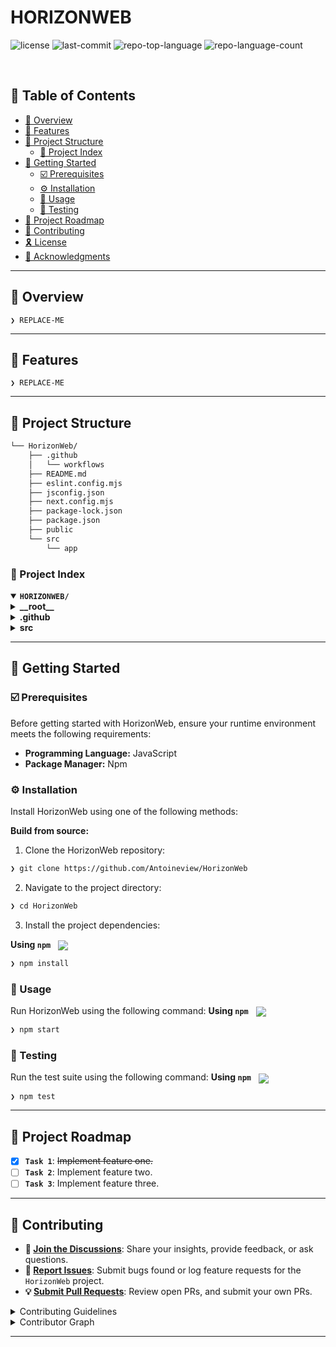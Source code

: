 <div align="left" style="position: relative;">

<h1>HORIZONWEB</h1>

<p align="left">
	<img src="https://img.shields.io/github/license/Antoineview/HorizonWeb?style=default&logo=opensourceinitiative&logoColor=white&color=0080ff" alt="license">
	<img src="https://img.shields.io/github/last-commit/Antoineview/HorizonWeb?style=default&logo=git&logoColor=white&color=0080ff" alt="last-commit">
	<img src="https://img.shields.io/github/languages/top/Antoineview/HorizonWeb?style=default&color=0080ff" alt="repo-top-language">
	<img src="https://img.shields.io/github/languages/count/Antoineview/HorizonWeb?style=default&color=0080ff" alt="repo-language-count">
</p>
<p align="left"><!-- default option, no dependency badges. -->
</p>
<p align="left">
	<!-- default option, no dependency badges. -->
</p>
</div>
<br clear="right">

## 🔗 Table of Contents

- [📍 Overview](#-overview)
- [👾 Features](#-features)
- [📁 Project Structure](#-project-structure)
  - [📂 Project Index](#-project-index)
- [🚀 Getting Started](#-getting-started)
  - [☑️ Prerequisites](#-prerequisites)
  - [⚙️ Installation](#-installation)
  - [🤖 Usage](#🤖-usage)
  - [🧪 Testing](#🧪-testing)
- [📌 Project Roadmap](#-project-roadmap)
- [🔰 Contributing](#-contributing)
- [🎗 License](#-license)
- [🙌 Acknowledgments](#-acknowledgments)

---

## 📍 Overview

<code>❯ REPLACE-ME</code>

---

## 👾 Features

<code>❯ REPLACE-ME</code>

---

## 📁 Project Structure

```sh
└── HorizonWeb/
    ├── .github
    │   └── workflows
    ├── README.md
    ├── eslint.config.mjs
    ├── jsconfig.json
    ├── next.config.mjs
    ├── package-lock.json
    ├── package.json
    ├── public
    └── src
        └── app
```


### 📂 Project Index
<details open>
	<summary><b><code>HORIZONWEB/</code></b></summary>
	<details> <!-- __root__ Submodule -->
		<summary><b>__root__</b></summary>
		<blockquote>
			<table>
			<tr>
				<td><b><a href='https://github.com/Antoineview/HorizonWeb/blob/master/next.config.mjs'>next.config.mjs</a></b></td>
				<td><code>❯ REPLACE-ME</code></td>
			</tr>
			<tr>
				<td><b><a href='https://github.com/Antoineview/HorizonWeb/blob/master/package-lock.json'>package-lock.json</a></b></td>
				<td><code>❯ REPLACE-ME</code></td>
			</tr>
			<tr>
				<td><b><a href='https://github.com/Antoineview/HorizonWeb/blob/master/eslint.config.mjs'>eslint.config.mjs</a></b></td>
				<td><code>❯ REPLACE-ME</code></td>
			</tr>
			<tr>
				<td><b><a href='https://github.com/Antoineview/HorizonWeb/blob/master/jsconfig.json'>jsconfig.json</a></b></td>
				<td><code>❯ REPLACE-ME</code></td>
			</tr>
			<tr>
				<td><b><a href='https://github.com/Antoineview/HorizonWeb/blob/master/package.json'>package.json</a></b></td>
				<td><code>❯ REPLACE-ME</code></td>
			</tr>
			</table>
		</blockquote>
	</details>
	<details> <!-- .github Submodule -->
		<summary><b>.github</b></summary>
		<blockquote>
			<details>
				<summary><b>workflows</b></summary>
				<blockquote>
					<table>
					<tr>
						<td><b><a href='https://github.com/Antoineview/HorizonWeb/blob/master/.github/workflows/dependency-review.yml'>dependency-review.yml</a></b></td>
						<td><code>❯ REPLACE-ME</code></td>
					</tr>
					<tr>
						<td><b><a href='https://github.com/Antoineview/HorizonWeb/blob/master/.github/workflows/node.js.yml'>node.js.yml</a></b></td>
						<td><code>❯ REPLACE-ME</code></td>
					</tr>
					</table>
				</blockquote>
			</details>
		</blockquote>
	</details>
	<details> <!-- src Submodule -->
		<summary><b>src</b></summary>
		<blockquote>
			<details>
				<summary><b>app</b></summary>
				<blockquote>
					<table>
					<tr>
						<td><b><a href='https://github.com/Antoineview/HorizonWeb/blob/master/src/app/globals.css'>globals.css</a></b></td>
						<td><code>❯ REPLACE-ME</code></td>
					</tr>
					<tr>
						<td><b><a href='https://github.com/Antoineview/HorizonWeb/blob/master/src/app/layout.js'>layout.js</a></b></td>
						<td><code>❯ REPLACE-ME</code></td>
					</tr>
					<tr>
						<td><b><a href='https://github.com/Antoineview/HorizonWeb/blob/master/src/app/page.js'>page.js</a></b></td>
						<td><code>❯ REPLACE-ME</code></td>
					</tr>
					</table>
					<details>
						<summary><b>Components</b></summary>
						<blockquote>
							<table>
							<tr>
								<td><b><a href='https://github.com/Antoineview/HorizonWeb/blob/master/src/app/Components/Navbar.js'>Navbar.js</a></b></td>
								<td><code>❯ REPLACE-ME</code></td>
							</tr>
							</table>
						</blockquote>
					</details>
					<details>
						<summary><b>Sections</b></summary>
						<blockquote>
							<table>
							<tr>
								<td><b><a href='https://github.com/Antoineview/HorizonWeb/blob/master/src/app/Sections/timeline.js'>timeline.js</a></b></td>
								<td><code>❯ REPLACE-ME</code></td>
							</tr>
							<tr>
								<td><b><a href='https://github.com/Antoineview/HorizonWeb/blob/master/src/app/Sections/equipe.js'>equipe.js</a></b></td>
								<td><code>❯ REPLACE-ME</code></td>
							</tr>
							<tr>
								<td><b><a href='https://github.com/Antoineview/HorizonWeb/blob/master/src/app/Sections/entreprise.js'>entreprise.js</a></b></td>
								<td><code>❯ REPLACE-ME</code></td>
							</tr>
							<tr>
								<td><b><a href='https://github.com/Antoineview/HorizonWeb/blob/master/src/app/Sections/jeu.js'>jeu.js</a></b></td>
								<td><code>❯ REPLACE-ME</code></td>
							</tr>
							<tr>
								<td><b><a href='https://github.com/Antoineview/HorizonWeb/blob/master/src/app/Sections/footer.js'>footer.js</a></b></td>
								<td><code>❯ REPLACE-ME</code></td>
							</tr>
							<tr>
								<td><b><a href='https://github.com/Antoineview/HorizonWeb/blob/master/src/app/Sections/SplineViewer.js'>SplineViewer.js</a></b></td>
								<td><code>❯ REPLACE-ME</code></td>
							</tr>
							</table>
						</blockquote>
					</details>
					<details>
						<summary><b>inspirations</b></summary>
						<blockquote>
							<table>
							<tr>
								<td><b><a href='https://github.com/Antoineview/HorizonWeb/blob/master/src/app/inspirations/inspirations.html'>inspirations.html</a></b></td>
								<td><code>❯ REPLACE-ME</code></td>
							</tr>
							</table>
						</blockquote>
					</details>
					<details>
						<summary><b>contacts</b></summary>
						<blockquote>
							<table>
							<tr>
								<td><b><a href='https://github.com/Antoineview/HorizonWeb/blob/master/src/app/contacts/contact.html'>contact.html</a></b></td>
								<td><code>❯ REPLACE-ME</code></td>
							</tr>
							</table>
						</blockquote>
					</details>
					<details>
						<summary><b>Styles</b></summary>
						<blockquote>
							<table>
							<tr>
								<td><b><a href='https://github.com/Antoineview/HorizonWeb/blob/master/src/app/Styles/page.module.css'>page.module.css</a></b></td>
								<td><code>❯ REPLACE-ME</code></td>
							</tr>
							<tr>
								<td><b><a href='https://github.com/Antoineview/HorizonWeb/blob/master/src/app/Styles/equipe.module.css'>equipe.module.css</a></b></td>
								<td><code>❯ REPLACE-ME</code></td>
							</tr>
							<tr>
								<td><b><a href='https://github.com/Antoineview/HorizonWeb/blob/master/src/app/Styles/timeline.css'>timeline.css</a></b></td>
								<td><code>❯ REPLACE-ME</code></td>
							</tr>
							<tr>
								<td><b><a href='https://github.com/Antoineview/HorizonWeb/blob/master/src/app/Styles/jeu.module.css'>jeu.module.css</a></b></td>
								<td><code>❯ REPLACE-ME</code></td>
							</tr>
							<tr>
								<td><b><a href='https://github.com/Antoineview/HorizonWeb/blob/master/src/app/Styles/footer.module.css'>footer.module.css</a></b></td>
								<td><code>❯ REPLACE-ME</code></td>
							</tr>
							<tr>
								<td><b><a href='https://github.com/Antoineview/HorizonWeb/blob/master/src/app/Styles/navbar.module.css'>navbar.module.css</a></b></td>
								<td><code>❯ REPLACE-ME</code></td>
							</tr>
							<tr>
								<td><b><a href='https://github.com/Antoineview/HorizonWeb/blob/master/src/app/Styles/entreprise.module.css'>entreprise.module.css</a></b></td>
								<td><code>❯ REPLACE-ME</code></td>
							</tr>
							</table>
						</blockquote>
					</details>
				</blockquote>
			</details>
		</blockquote>
	</details>
</details>

---
## 🚀 Getting Started

### ☑️ Prerequisites

Before getting started with HorizonWeb, ensure your runtime environment meets the following requirements:

- **Programming Language:** JavaScript
- **Package Manager:** Npm


### ⚙️ Installation

Install HorizonWeb using one of the following methods:

**Build from source:**

1. Clone the HorizonWeb repository:
```sh
❯ git clone https://github.com/Antoineview/HorizonWeb
```

2. Navigate to the project directory:
```sh
❯ cd HorizonWeb
```

3. Install the project dependencies:


**Using `npm`** &nbsp; [<img align="center" src="https://img.shields.io/badge/npm-CB3837.svg?style={badge_style}&logo=npm&logoColor=white" />](https://www.npmjs.com/)

```sh
❯ npm install
```




### 🤖 Usage
Run HorizonWeb using the following command:
**Using `npm`** &nbsp; [<img align="center" src="https://img.shields.io/badge/npm-CB3837.svg?style={badge_style}&logo=npm&logoColor=white" />](https://www.npmjs.com/)

```sh
❯ npm start
```


### 🧪 Testing
Run the test suite using the following command:
**Using `npm`** &nbsp; [<img align="center" src="https://img.shields.io/badge/npm-CB3837.svg?style={badge_style}&logo=npm&logoColor=white" />](https://www.npmjs.com/)

```sh
❯ npm test
```


---
## 📌 Project Roadmap

- [X] **`Task 1`**: <strike>Implement feature one.</strike>
- [ ] **`Task 2`**: Implement feature two.
- [ ] **`Task 3`**: Implement feature three.

---

## 🔰 Contributing

- **💬 [Join the Discussions](https://github.com/Antoineview/HorizonWeb/discussions)**: Share your insights, provide feedback, or ask questions.
- **🐛 [Report Issues](https://github.com/Antoineview/HorizonWeb/issues)**: Submit bugs found or log feature requests for the `HorizonWeb` project.
- **💡 [Submit Pull Requests](https://github.com/Antoineview/HorizonWeb/blob/main/CONTRIBUTING.md)**: Review open PRs, and submit your own PRs.

<details closed>
<summary>Contributing Guidelines</summary>

1. **Fork the Repository**: Start by forking the project repository to your github account.
2. **Clone Locally**: Clone the forked repository to your local machine using a git client.
   ```sh
   git clone https://github.com/Antoineview/HorizonWeb
   ```
3. **Create a New Branch**: Always work on a new branch, giving it a descriptive name.
   ```sh
   git checkout -b new-feature-x
   ```
4. **Make Your Changes**: Develop and test your changes locally.
5. **Commit Your Changes**: Commit with a clear message describing your updates.
   ```sh
   git commit -m 'Implemented new feature x.'
   ```
6. **Push to github**: Push the changes to your forked repository.
   ```sh
   git push origin new-feature-x
   ```
7. **Submit a Pull Request**: Create a PR against the original project repository. Clearly describe the changes and their motivations.
8. **Review**: Once your PR is reviewed and approved, it will be merged into the main branch. Congratulations on your contribution!
</details>

<details closed>
<summary>Contributor Graph</summary>
<br>
<p align="left">
   <a href="https://github.com{/Antoineview/HorizonWeb/}graphs/contributors">
      <img src="https://contrib.rocks/image?repo=Antoineview/HorizonWeb">
   </a>
</p>
</details>

---

